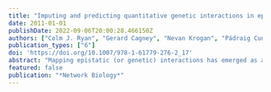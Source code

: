 ```yaml
---
title: "Imputing and predicting quantitative genetic interactions in epistatic MAPs"
date: 2011-01-01
publishDate: 2022-09-06T20:00:28.466150Z
authors: ["Colm J. Ryan", "Gerard Cagney", "Nevan Krogan", "Pádraig Cunningham", "Derek Greene"]
publication_types: ["6"]
doi: 'https://doi.org/10.1007/978-1-61779-276-2_17'
abstract: "Mapping epistatic (or genetic) interactions has emerged as an important network biology approach for establishing functional relationships among genes and proteins. Epistasis networks are complementary to physical protein interaction networks, providing valuable insight into both the function of individual genes and the overall wiring of the cell. A high-throughput method termed “epistatic mini array profiles” (E-MAPs) was recently developed in yeast to quantify alleviating or aggravating interactions between gene pairs. The typical output of an E-MAP experiment is a large symmetric matrix of interaction scores. One problem with this data is the large amount of missing values – interactions that cannot be measured during the high-throughput process or whose measurements were discarded due to quality filtering steps. These missing values can reduce the effectiveness of some data analysis techniques and prevent the use of others. Here, we discuss one solution to this problem, imputation using nearest neighbors, and give practical examples of the use of a freely available implementation of this method."
featured: false
publication: "*Network Biology*"
---
```


